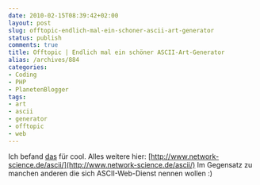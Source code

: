 ```yaml
---
date: 2010-02-15T08:39:42+02:00
layout: post
slug: offtopic-endlich-mal-ein-schoner-ascii-art-generator
status: publish
comments: true
title: Offtopic | Endlich mal ein schöner ASCII-Art-Generator
alias: /archives/884
categories:
- Coding
- PHP
- PlanetenBlogger
tags:
- art
- ascii
- generator
- offtopic
- web
---
```


Ich befand [das](/uploads/2009/09/9) für cool. Alles weitere hier: [http://www.network-science.de/ascii/](http://www.network-science.de/ascii/) Im Gegensatz zu manchen anderen die sich ASCII-Web-Dienst nennen wollen :)


